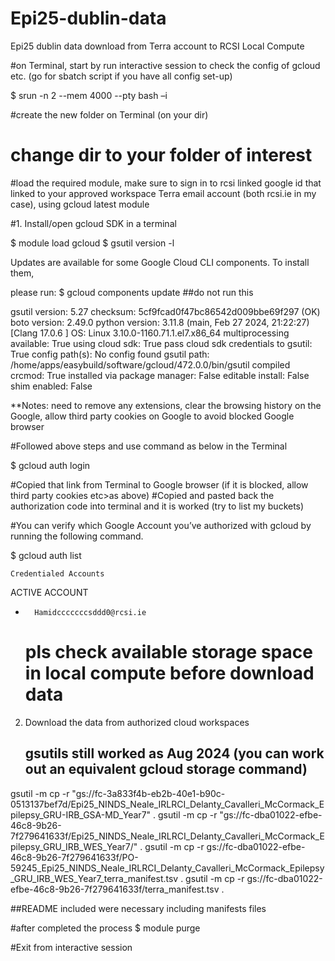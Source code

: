 # Epi25-dublin-data
Epi25 dublin data download from Terra account to RCSI Local Compute


#on Terminal, start by run interactive session to check the config of gcloud etc. (go for sbatch script if you have all config set-up)

$  srun -n 2 --mem 4000 --pty bash –i 

#create the new folder on Terminal (on your dir)
# change dir to your folder of interest 

#load the required module, make sure to sign in to rcsi linked google id that linked to your approved workspace Terra email account (both rcsi.ie in my case), using gcloud latest module  

#1. Install/open gcloud SDK in a terminal 

$ module load gcloud 
$ gsutil version -l 

Updates are available for some Google Cloud CLI components.  To install them, 

please run: 
  $ gcloud components update   ##do not run this 

gsutil version: 5.27 
checksum: 5cf9fcad0f47bc86542d009bbe69f297 (OK) 
boto version: 2.49.0 
python version: 3.11.8 (main, Feb 27 2024, 21:22:27) [Clang 17.0.6 ] 
OS: Linux 3.10.0-1160.71.1.el7.x86_64 
multiprocessing available: True 
using cloud sdk: True 
pass cloud sdk credentials to gsutil: True 
config path(s): No config found 
gsutil path: /home/apps/easybuild/software/gcloud/472.0.0/bin/gsutil 
compiled crcmod: True 
installed via package manager: False 
editable install: False 
shim enabled: False 

**Notes: need to remove any extensions, clear the browsing history on the Google, allow third party cookies on Google to avoid blocked Google browser 

#Followed above steps and use command as below in the Terminal 

$ gcloud auth login 

#Copied that link from Terminal to Google browser (if it is blocked, allow third party cookies etc>as above) 
#Copied and pasted back the authorization code into terminal and it is worked (try to list my buckets) 

#You can verify which Google Account you’ve authorized with gcloud by running the following command. 

$ gcloud auth list 

    Credentialed Accounts 

ACTIVE  ACCOUNT 

*       Hamidcccccccsddd0@rcsi.ie

  # pls check available storage space in local compute before download data

2. Download the data from authorized cloud workspaces
   ## gsutils still worked as Aug 2024 (you can work out an equivalent gcloud storage command) 
gsutil -m cp -r "gs://fc-3a833f4b-eb2b-40e1-b90c-0513137bef7d/Epi25_NINDS_Neale_IRLRCI_Delanty_Cavalleri_McCormack_Epilepsy_GRU-IRB_GSA-MD_Year7" . 
gsutil -m cp -r "gs://fc-dba01022-efbe-46c8-9b26-7f279641633f/Epi25_NINDS_Neale_IRLRCI_Delanty_Cavalleri_McCormack_Epilepsy_GRU_IRB_WES_Year7/" . 
gsutil -m cp -r gs://fc-dba01022-efbe-46c8-9b26-7f279641633f/PO-59245_Epi25_NINDS_Neale_IRLRCI_Delanty_Cavalleri_McCormack_Epilepsy_GRU_IRB_WES_Year7_terra_manifest.tsv . 
gsutil -m cp -r gs://fc-dba01022-efbe-46c8-9b26-7f279641633f/terra_manifest.tsv . 

##README included were necessary including manifests files 

#after completed the process
$ module purge 

#Exit from interactive session 


